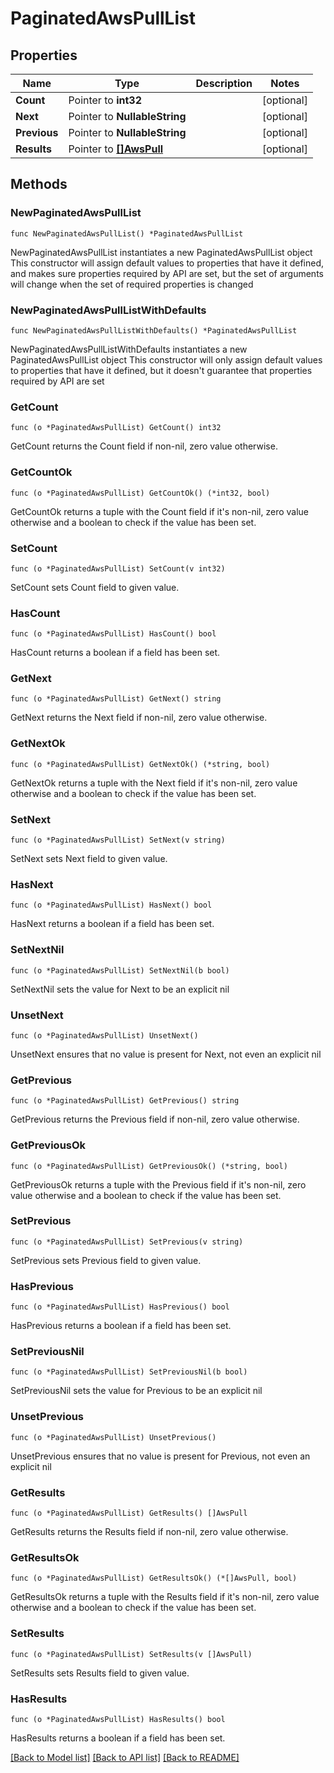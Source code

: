 # PaginatedAwsPullList

## Properties

Name | Type | Description | Notes
------------ | ------------- | ------------- | -------------
**Count** | Pointer to **int32** |  | [optional] 
**Next** | Pointer to **NullableString** |  | [optional] 
**Previous** | Pointer to **NullableString** |  | [optional] 
**Results** | Pointer to [**[]AwsPull**](AwsPull.md) |  | [optional] 

## Methods

### NewPaginatedAwsPullList

`func NewPaginatedAwsPullList() *PaginatedAwsPullList`

NewPaginatedAwsPullList instantiates a new PaginatedAwsPullList object
This constructor will assign default values to properties that have it defined,
and makes sure properties required by API are set, but the set of arguments
will change when the set of required properties is changed

### NewPaginatedAwsPullListWithDefaults

`func NewPaginatedAwsPullListWithDefaults() *PaginatedAwsPullList`

NewPaginatedAwsPullListWithDefaults instantiates a new PaginatedAwsPullList object
This constructor will only assign default values to properties that have it defined,
but it doesn't guarantee that properties required by API are set

### GetCount

`func (o *PaginatedAwsPullList) GetCount() int32`

GetCount returns the Count field if non-nil, zero value otherwise.

### GetCountOk

`func (o *PaginatedAwsPullList) GetCountOk() (*int32, bool)`

GetCountOk returns a tuple with the Count field if it's non-nil, zero value otherwise
and a boolean to check if the value has been set.

### SetCount

`func (o *PaginatedAwsPullList) SetCount(v int32)`

SetCount sets Count field to given value.

### HasCount

`func (o *PaginatedAwsPullList) HasCount() bool`

HasCount returns a boolean if a field has been set.

### GetNext

`func (o *PaginatedAwsPullList) GetNext() string`

GetNext returns the Next field if non-nil, zero value otherwise.

### GetNextOk

`func (o *PaginatedAwsPullList) GetNextOk() (*string, bool)`

GetNextOk returns a tuple with the Next field if it's non-nil, zero value otherwise
and a boolean to check if the value has been set.

### SetNext

`func (o *PaginatedAwsPullList) SetNext(v string)`

SetNext sets Next field to given value.

### HasNext

`func (o *PaginatedAwsPullList) HasNext() bool`

HasNext returns a boolean if a field has been set.

### SetNextNil

`func (o *PaginatedAwsPullList) SetNextNil(b bool)`

 SetNextNil sets the value for Next to be an explicit nil

### UnsetNext
`func (o *PaginatedAwsPullList) UnsetNext()`

UnsetNext ensures that no value is present for Next, not even an explicit nil
### GetPrevious

`func (o *PaginatedAwsPullList) GetPrevious() string`

GetPrevious returns the Previous field if non-nil, zero value otherwise.

### GetPreviousOk

`func (o *PaginatedAwsPullList) GetPreviousOk() (*string, bool)`

GetPreviousOk returns a tuple with the Previous field if it's non-nil, zero value otherwise
and a boolean to check if the value has been set.

### SetPrevious

`func (o *PaginatedAwsPullList) SetPrevious(v string)`

SetPrevious sets Previous field to given value.

### HasPrevious

`func (o *PaginatedAwsPullList) HasPrevious() bool`

HasPrevious returns a boolean if a field has been set.

### SetPreviousNil

`func (o *PaginatedAwsPullList) SetPreviousNil(b bool)`

 SetPreviousNil sets the value for Previous to be an explicit nil

### UnsetPrevious
`func (o *PaginatedAwsPullList) UnsetPrevious()`

UnsetPrevious ensures that no value is present for Previous, not even an explicit nil
### GetResults

`func (o *PaginatedAwsPullList) GetResults() []AwsPull`

GetResults returns the Results field if non-nil, zero value otherwise.

### GetResultsOk

`func (o *PaginatedAwsPullList) GetResultsOk() (*[]AwsPull, bool)`

GetResultsOk returns a tuple with the Results field if it's non-nil, zero value otherwise
and a boolean to check if the value has been set.

### SetResults

`func (o *PaginatedAwsPullList) SetResults(v []AwsPull)`

SetResults sets Results field to given value.

### HasResults

`func (o *PaginatedAwsPullList) HasResults() bool`

HasResults returns a boolean if a field has been set.


[[Back to Model list]](../README.md#documentation-for-models) [[Back to API list]](../README.md#documentation-for-api-endpoints) [[Back to README]](../README.md)


